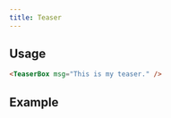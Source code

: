 ```yaml
---
title: Teaser
---
```


## Usage

```markdown
<TeaserBox msg="This is my teaser." />
```

## Example

<TeaserBox msg="This is my teaser." />
